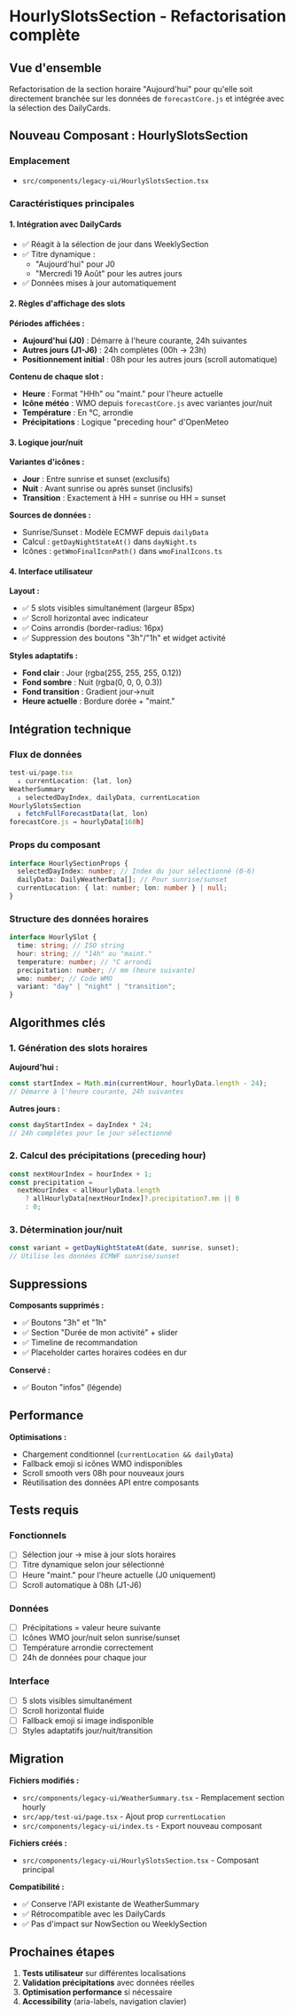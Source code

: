 # HourlySlotsSection - Refactorisation complète

## Vue d'ensemble

Refactorisation de la section horaire "Aujourd'hui" pour qu'elle soit directement branchée sur les données de `forecastCore.js` et intégrée avec la sélection des DailyCards.

## Nouveau Composant : HourlySlotsSection

### Emplacement

- `src/components/legacy-ui/HourlySlotsSection.tsx`

### Caractéristiques principales

#### 1. Intégration avec DailyCards

- ✅ Réagit à la sélection de jour dans WeeklySection
- ✅ Titre dynamique :
  - "Aujourd'hui" pour J0
  - "Mercredi 19 Août" pour les autres jours
- ✅ Données mises à jour automatiquement

#### 2. Règles d'affichage des slots

**Périodes affichées :**

- **Aujourd'hui (J0)** : Démarre à l'heure courante, 24h suivantes
- **Autres jours (J1-J6)** : 24h complètes (00h → 23h)
- **Positionnement initial** : 08h pour les autres jours (scroll automatique)

**Contenu de chaque slot :**

- **Heure** : Format "HHh" ou "maint." pour l'heure actuelle
- **Icône météo** : WMO depuis `forecastCore.js` avec variantes jour/nuit
- **Température** : En °C, arrondie
- **Précipitations** : Logique "preceding hour" d'OpenMeteo

#### 3. Logique jour/nuit

**Variantes d'icônes :**

- **Jour** : Entre sunrise et sunset (exclusifs)
- **Nuit** : Avant sunrise ou après sunset (inclusifs)
- **Transition** : Exactement à HH = sunrise ou HH = sunset

**Sources de données :**

- Sunrise/Sunset : Modèle ECMWF depuis `dailyData`
- Calcul : `getDayNightStateAt()` dans `dayNight.ts`
- Icônes : `getWmoFinalIconPath()` dans `wmoFinalIcons.ts`

#### 4. Interface utilisateur

**Layout :**

- ✅ 5 slots visibles simultanément (largeur 85px)
- ✅ Scroll horizontal avec indicateur
- ✅ Coins arrondis (border-radius: 16px)
- ✅ Suppression des boutons "3h"/"1h" et widget activité

**Styles adaptatifs :**

- **Fond clair** : Jour (rgba(255, 255, 255, 0.12))
- **Fond sombre** : Nuit (rgba(0, 0, 0, 0.3))
- **Fond transition** : Gradient jour→nuit
- **Heure actuelle** : Bordure dorée + "maint."

## Intégration technique

### Flux de données

```typescript
test-ui/page.tsx
  ↓ currentLocation: {lat, lon}
WeatherSummary
  ↓ selectedDayIndex, dailyData, currentLocation
HourlySlotsSection
  ↓ fetchFullForecastData(lat, lon)
forecastCore.js → hourlyData[168h]
```

### Props du composant

```typescript
interface HourlySectionProps {
  selectedDayIndex: number; // Index du jour sélectionné (0-6)
  dailyData: DailyWeatherData[]; // Pour sunrise/sunset
  currentLocation: { lat: number; lon: number } | null;
}
```

### Structure des données horaires

```typescript
interface HourlySlot {
  time: string; // ISO string
  hour: string; // "14h" ou "maint."
  temperature: number; // °C arrondi
  precipitation: number; // mm (heure suivante)
  wmo: number; // Code WMO
  variant: "day" | "night" | "transition";
}
```

## Algorithmes clés

### 1. Génération des slots horaires

**Aujourd'hui :**

```javascript
const startIndex = Math.min(currentHour, hourlyData.length - 24);
// Démarre à l'heure courante, 24h suivantes
```

**Autres jours :**

```javascript
const dayStartIndex = dayIndex * 24;
// 24h complètes pour le jour sélectionné
```

### 2. Calcul des précipitations (preceding hour)

```javascript
const nextHourIndex = hourIndex + 1;
const precipitation =
  nextHourIndex < allHourlyData.length
    ? allHourlyData[nextHourIndex]?.precipitation?.mm || 0
    : 0;
```

### 3. Détermination jour/nuit

```javascript
const variant = getDayNightStateAt(date, sunrise, sunset);
// Utilise les données ECMWF sunrise/sunset
```

## Suppressions

**Composants supprimés :**

- ✅ Boutons "3h" et "1h"
- ✅ Section "Durée de mon activité" + slider
- ✅ Timeline de recommandation
- ✅ Placeholder cartes horaires codées en dur

**Conservé :**

- ✅ Bouton "infos" (légende)

## Performance

**Optimisations :**

- Chargement conditionnel (`currentLocation && dailyData`)
- Fallback emoji si icônes WMO indisponibles
- Scroll smooth vers 08h pour nouveaux jours
- Réutilisation des données API entre composants

## Tests requis

### Fonctionnels

- [ ] Sélection jour → mise à jour slots horaires
- [ ] Titre dynamique selon jour sélectionné
- [ ] Heure "maint." pour l'heure actuelle (J0 uniquement)
- [ ] Scroll automatique à 08h (J1-J6)

### Données

- [ ] Précipitations = valeur heure suivante
- [ ] Icônes WMO jour/nuit selon sunrise/sunset
- [ ] Température arrondie correctement
- [ ] 24h de données pour chaque jour

### Interface

- [ ] 5 slots visibles simultanément
- [ ] Scroll horizontal fluide
- [ ] Fallback emoji si image indisponible
- [ ] Styles adaptatifs jour/nuit/transition

## Migration

**Fichiers modifiés :**

- `src/components/legacy-ui/WeatherSummary.tsx` - Remplacement section hourly
- `src/app/test-ui/page.tsx` - Ajout prop `currentLocation`
- `src/components/legacy-ui/index.ts` - Export nouveau composant

**Fichiers créés :**

- `src/components/legacy-ui/HourlySlotsSection.tsx` - Composant principal

**Compatibilité :**

- ✅ Conserve l'API existante de WeatherSummary
- ✅ Rétrocompatible avec les DailyCards
- ✅ Pas d'impact sur NowSection ou WeeklySection

## Prochaines étapes

1. **Tests utilisateur** sur différentes localisations
2. **Validation précipitations** avec données réelles
3. **Optimisation performance** si nécessaire
4. **Accessibility** (aria-labels, navigation clavier)






